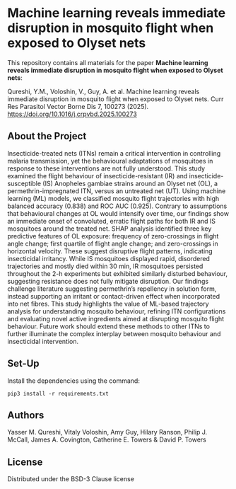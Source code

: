 # Machine learning reveals immediate disruption in mosquito flight when exposed to Olyset nets

This repository contains all materials for the paper **Machine learning reveals immediate disruption in mosquito flight when exposed to Olyset nets**:

Qureshi, Y.M., Voloshin, V., Guy, A. et al. Machine learning reveals immediate disruption in mosquito flight when exposed to Olyset nets. Curr Res Parasitol Vector Borne Dis 7, 100273 (2025). https://doi.org/10.1016/j.crpvbd.2025.100273

## About the Project

Insecticide-treated nets (ITNs) remain a critical intervention in controlling malaria transmission, yet the behavioural adaptations of mosquitoes in response to these interventions are not fully understood. This study examined the flight behaviour of insecticide-resistant (IR) and insecticide-susceptible (IS) Anopheles gambiae strains around an Olyset net (OL), a permethrin-impregnated ITN, versus an untreated net (UT). Using machine learning (ML) models, we classified mosquito flight trajectories with high balanced accuracy (0.838) and ROC AUC (0.925). Contrary to assumptions that behavioural changes at OL would intensify over time, our findings show an immediate onset of convoluted, erratic flight paths for both IR and IS mosquitoes around the treated net. SHAP analysis identified three key predictive features of OL exposure: frequency of zero-crossings in flight angle change; first quartile of flight angle change; and zero-crossings in horizontal velocity. These suggest disruptive flight patterns, indicating insecticidal irritancy. While IS mosquitoes displayed rapid, disordered trajectories and mostly died within 30 min, IR mosquitoes persisted throughout the 2-h experiments but exhibited similarly disturbed behaviour, suggesting resistance does not fully mitigate disruption. Our findings challenge literature suggesting permethrin’s repellency in solution form, instead supporting an irritant or contact-driven effect when incorporated into net fibres. This study highlights the value of ML-based trajectory analysis for understanding mosquito behaviour, refining ITN configurations and evaluating novel active ingredients aimed at disrupting mosquito flight behaviour. Future work should extend these methods to other ITNs to further illuminate the complex interplay between mosquito behaviour and insecticidal intervention.


## Set-Up

Install the dependencies using the command:
```
pip3 install -r requirements.txt
```

## Authors

Yasser M. Qureshi, Vitaly Voloshin, Amy Guy, Hilary Ranson, Philip J. McCall, James A. Covington, Catherine E. Towers & David P. Towers


## License

Distributed under the BSD-3 Clause license

